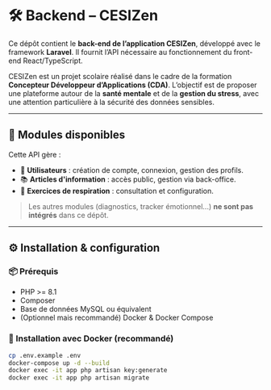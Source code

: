 # 🛠️ Backend – CESIZen

Ce dépôt contient le **back-end de l’application CESIZen**, développé avec le framework **Laravel**. Il fournit l’API nécessaire au fonctionnement du front-end React/TypeScript.

CESIZen est un projet scolaire réalisé dans le cadre de la formation **Concepteur Développeur d’Applications (CDA)**. L’objectif est de proposer une plateforme autour de la **santé mentale** et de la **gestion du stress**, avec une attention particulière à la sécurité des données sensibles.

---

## 🔗 Modules disponibles

Cette API gère :

- 👤 **Utilisateurs** : création de compte, connexion, gestion des profils.
- 📚 **Articles d'information** : accès public, gestion via back-office.
- 🧘 **Exercices de respiration** : consultation et configuration.

> Les autres modules (diagnostics, tracker émotionnel...) **ne sont pas intégrés** dans ce dépôt.

---

## ⚙️ Installation & configuration

### 📦 Prérequis

- PHP >= 8.1
- Composer
- Base de données MySQL ou équivalent
- (Optionnel mais recommandé) Docker & Docker Compose

### 🐳 Installation avec Docker (recommandé)

```bash
cp .env.example .env
docker-compose up -d --build
docker exec -it app php artisan key:generate
docker exec -it app php artisan migrate
